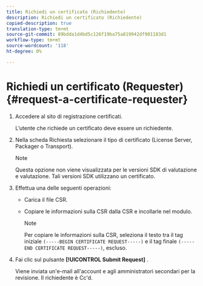 ```yaml
---
title: Richiedi un certificato (Richiedente)
description: Richiedi un certificato (Richiedente)
copied-description: true
translation-type: tm+mt
source-git-commit: 89bdda1d4bd5c126f19ba75a819942df901183d1
workflow-type: tm+mt
source-wordcount: '118'
ht-degree: 0%

---
```



# Richiedi un certificato (Requester){#request-a-certificate-requester}

1. Accedere al sito di registrazione certificati.

   L’utente che richiede un certificato deve essere un richiedente.

1. Nella scheda Richiesta selezionare il tipo di certificato (License Server, Packager o Transport).

   >[!NOTE]
   >
   >Questa opzione non viene visualizzata per le versioni SDK di valutazione e valutazione. Tali versioni SDK utilizzano un certificato.

1. Effettua una delle seguenti operazioni:

   * Carica il file CSR.
   * Copiare le informazioni sulla CSR dalla CSR e incollarle nel modulo.

      >[!NOTE]
      >
      >Per copiare le informazioni sulla CSR, seleziona il testo tra il tag iniziale `(-----BEGIN CERTIFICATE REQUEST-----)` e il tag finale `(-----END CERTIFICATE REQUEST-----)`, escluso.

1. Fai clic sul pulsante **[!UICONTROL Submit Request]** .

   Viene inviata un&#39;e-mail all&#39;account e agli amministratori secondari per la revisione. Il richiedente è Cc&#39;d.

